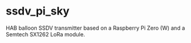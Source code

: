 # ssdv_pi_sky

HAB balloon SSDV transmitter based on a Raspberry Pi Zero (W) and a Semtech SX1262 LoRa module.
